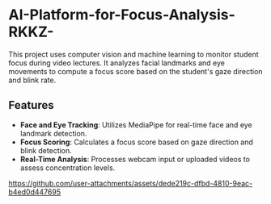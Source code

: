 # AI-Platform-for-Focus-Analysis-RKKZ-

This project uses computer vision and machine learning to monitor student focus during video lectures. It analyzes facial landmarks and eye movements to compute a focus score based on the student's gaze direction and blink rate.

## Features

- **Face and Eye Tracking**: Utilizes MediaPipe for real-time face and eye landmark detection.
- **Focus Scoring**: Calculates a focus score based on gaze direction and blink detection.
- **Real-Time Analysis**: Processes webcam input or uploaded videos to assess concentration levels.

https://github.com/user-attachments/assets/dede219c-dfbd-4810-9eac-b4ed0d447695
